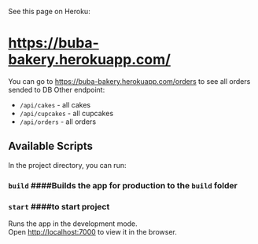See this page on Heroku:
# https://buba-bakery.herokuapp.com/

You can go to https://buba-bakery.herokuapp.com/orders to see all orders sended to DB
Other endpoint:
- `/api/cakes` - all cakes
- `/api/cupcakes` - all cupcakes
- `/api/orders` - all orders

## Available Scripts

In the project directory, you can run:

### `build` ####Builds the app for production to the `build` folder
### `start` ####to start project


Runs the app in the development mode.<br />
Open [http://localhost:7000](http://localhost:7000) to view it in the browser.

